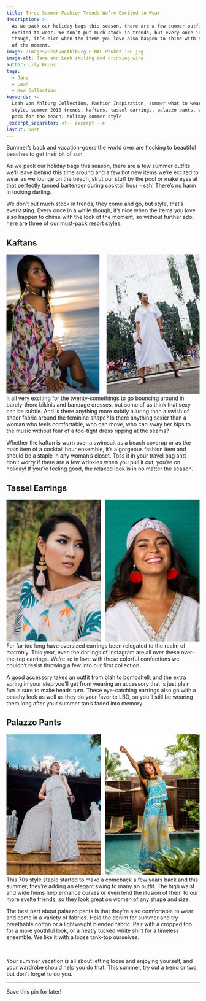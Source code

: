 ```yaml
---
title: Three Summer Fashion Trends We’re Excited to Wear
description: >-
  As we pack our holiday bags this season, there are a few summer outfits we’re
  excited to wear. We don’t put much stock in trends, but every once in a while
  though, it’s nice when the items you love also happen to chime with the look
  of the moment.
image: /images/LeahvonAhlburg-FINAL-Phuket-168.jpg
image-alt: Jane and Leah smiling and drinking wine
author: Lily Bruns
tags:
  - Jane
  - Leah
  - New Collection
keywords: >-
  Leah von Ahlburg Collection, Fashion Inspiration, summer what to wear, summer
  style, summer 2018 trends, kaftans, tassel earrings, palazzo pants, what to
  pack for the beach, holiday summer style
_excerpt_separator: <!-- excerpt -->
layout: post
---
```


Summer’s back and vacation-goers the world over are flocking to beautiful beaches to get their bit of sun.

As we pack our holiday bags this season, there are a few summer outfits we’ll leave behind this time around and a few hot new items we’re excited to wear as we lounge on the beach, strut our stuff by the pool or make eyes at that perfectly tanned bartender during cocktail hour - ssh! There’s no harm in looking darling.

We don’t put much stock in trends, they come and go, but style, that’s everlasting. Every once in a while though, it’s nice when the items you love also happen to chime with the look of the moment, so without further ado, here are three of our must-pack resort styles.

## Kaftans

![](/uploads/leah-von-ahlburg---kaftans---three-summer-fashion-trends-were-excited-to-wearthree-summer-fashion-trends-were-excited-to-wear.png)It all very exciting for the twenty-somethings to go bouncing around in barely-there bikinis and bandage dresses, but some of us think that sexy can be subtle. And is there anything more subtly alluring than a swish of sheer fabric around the feminine shape? Is there anything sexier than a woman who feels comfortable, who can move, who can sway her hips to the music without fear of a too-tight dress ripping at the seams? &nbsp;

Whether the kaftan is worn over a swimsuit as a beach coverup or as the main item of a cocktail hour ensemble, it’s a gorgeous fashion item and should be a staple in any woman’s closet. Toss it in your travel bag and don’t worry if there are a few wrinkles when you pull it out, you're on holiday! If you’re feeling good, the relaxed look is in no matter the season.

## Tassel Earrings

![](/uploads/leah-von-ahlburg---tassel-earrings---three-summer-fashion-trends-were-excited-to-wearthree-summer-fashion-trends-were-excited-to-wear.png)For far too long have oversized earrings been relegated to the realm of matronly. This year, even the darlings of Instagram are all over these over-the-top earrings. We’re so in love with these colorful confections we couldn’t resist throwing a few into our first collection.

A good accessory takes an outfit from blah to bombshell, and the extra spring in your step you’ll get from wearing an accessory that is just plain fun is sure to make heads turn. These eye-catching earrings also go with a beachy look as well as they do your favorite LBD, so you’ll still be wearing them long after your summer tan’s faded into memory.

## Palazzo Pants

![](/uploads/leah-von-ahlburg---palazzo-pants---three-summer-fashion-trends-were-excited-to-wearthree-summer-fashion-trends-were-excited-to-wear.png)This 70s style staple started to make a comeback a few years back and this summer, they’re adding an elegant swing to many an outfit. The high waist and wide hems help enhance curves or even lend the illusion of them to our more svelte friends, so they look great on women of any shape and size.

The best part about palazzo pants is that they’re also comfortable to wear and come in a variety of fabrics. Hold the denim for summer and try breathable cotton or a lightweight blended fabric. Pair with a cropped top for a more youthful look, or a neatly tucked white shirt for a timeless ensemble. We like it with a loose tank-top ourselves.

&nbsp;

Your summer vacation is all about letting loose and enjoying yourself, and your wardrobe should help you do that. This summer, try out a trend or two, but don’t forget to do you.

-----

Save this pin for later!